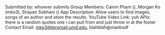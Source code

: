 Submitted by: whoever submits
Group Members: Calvin Pham (), Morgan Ko (mko3), Shayan Sobhani ()
App Description: Allow users to find images, songs of an author and store the results.
YouTube Video Link: yuh
APIs: there is a random quotes one i can pull from and just throw in at the footer
Contact Email: mko3@terpmail.umd.edu, blahblah@oianbsdf